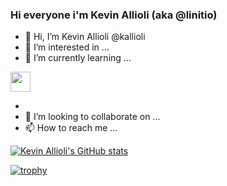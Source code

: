 ### Hi everyone i'm Kevin Allioli (aka @linitio)
- 👋 Hi, I’m Kevin Allioli @kallioli
- 👀 I’m interested in ...
- 🌱 I’m currently learning ...
<img height="32" width="32" style='fill: #ED1944;' src="https://unpkg.com/simple-icons@v6/icons/openstack.svg" />


- 
- 💞️ I’m looking to collaborate on ...
- 📫 How to reach me ...

[![Kevin Allioli's GitHub stats](https://github-readme-stats.vercel.app/api?username=linitio)](https://github.com/linitiogithub-readme-stats)

[![trophy](https://github-profile-trophy.vercel.app/?username=ryo-ma)](https://github.com/ryo-ma/github-profile-trophy)

<!---
kallioli/kallioli is a ✨ special ✨ repository because its `README.md` (this file) appears on your GitHub profile.
You can click the Preview link to take a look at your changes.
--->
